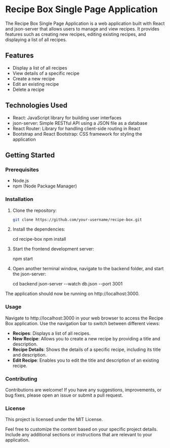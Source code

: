 # Recipe Box Single Page Application

The Recipe Box Single Page Application is a web application built with React and json-server that allows users to manage and view recipes. It provides features such as creating new recipes, editing existing recipes, and displaying a list of all recipes.

## Features

- Display a list of all recipes
- View details of a specific recipe
- Create a new recipe
- Edit an existing recipe
- Delete a recipe

## Technologies Used

- React: JavaScript library for building user interfaces
- json-server: Simple RESTful API using a JSON file as a database
- React Router: Library for handling client-side routing in React
- Bootstrap and React Bootstrap: CSS framework for styling the application

## Getting Started

### Prerequisites

- Node.js
- npm (Node Package Manager)

### Installation

1. Clone the repository:

   ```bash
   git clone https://github.com/your-username/recipe-box.git
   ```

2. Install the dependencies:

   cd recipe-box
   npm install

3. Start the frontend development server:

   npm start


4. Open another terminal window, navigate to the backend folder, and start the json-server:

   
   cd backend
   json-server --watch db.json --port 3001

The application should now be running on http://localhost:3000.

### Usage

Navigate to http://localhost:3000 in your web browser to access the Recipe Box application. Use the navigation bar to switch between different views:

- **Recipes**: Displays a list of all recipes.
- **New Recipe**: Allows you to create a new recipe by providing a title and description.
- **Recipe Details**: Shows the details of a specific recipe, including its title and description.
- **Edit Recipe**: Enables you to edit the title and description of an existing recipe.

### Contributing

Contributions are welcome! If you have any suggestions, improvements, or bug fixes, please open an issue or submit a pull request.

### License

This project is licensed under the MIT License.

Feel free to customize the content based on your specific project details. Include any additional sections or instructions that are relevant to your application.
